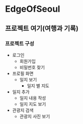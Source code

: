 # EdgeOfSeoul

## 프로젝트 여기(여행과 기록)

### 프로젝트 구성

* 로그인
  * 회원가입
  * 비밀번호 찾기
* 프로필 화면
  * 일지 보기
    * 일지 별 지도
* 일지 추가
  * 일지 내용 작성
  * 일지 지도 보기
* 관광지 검색
  * 관광지 사진 보기
  
